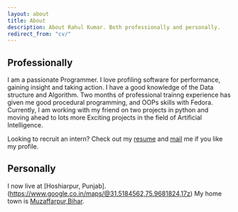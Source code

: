 ```yaml
---
layout: about
title: About
description: About Rahul Kumar. Both professionally and personally.
redirect_from: "cv/"
---
```

## Professionally

I am a  passionate Programmer. I love profiling software for performance, gaining insight and taking action. I have a good knowledge of the Data structure and Algorithm. Two months of professional trainng  experience has given me good procedural programming, and OOPs  skills with Fedora. Currently, I am working with my friend on two projects in python and moving ahead to lots more Exciting projects in the field of Artificial Intelligence.  

Looking to recruit an intern? Check out my [resume](/public/.pdf) and [mail](mailto:rahul10.pu@gmail.com) me if you like my profile.

## Personally

I now live at [Hoshiarpur, Punjab].(https://www.google.co.in/maps/@31.5184562,75.9681824,17z) My home town is [Muzaffarpur,Bihar](https://www.google.co.in/maps/@25.9775281,85.564177,21z).
